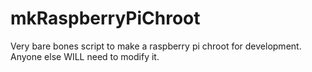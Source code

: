 mkRaspberryPiChroot
===================

Very bare bones script to make a raspberry pi chroot for development. Anyone else WILL need to modify it.

